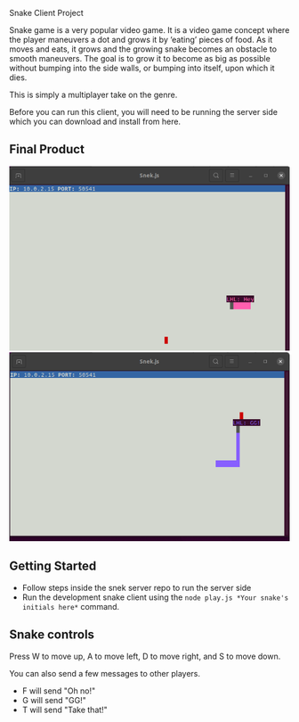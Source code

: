  Snake Client Project

Snake game is a very popular video game. It is a video game concept where the player maneuvers a dot and grows it by ‘eating’ pieces of food. As it moves and eats, it grows and the growing snake becomes an obstacle to smooth maneuvers. The goal is to grow it to become as big as possible without bumping into the side walls, or bumping into itself, upon which it dies.

This is simply a multiplayer take on the genre.

Before you can run this client, you will need to be running the server side which you can download and install from here. 

## Final Product

!["A new game begins"](SnakeStart.png)
!["Good sportsmanship is always appreciated"](SnakeGG.png)


## Getting Started

- Follow steps inside the snek server repo to run the server side
- Run the development snake client using the `node play.js *Your snake's initials here*` command.

## Snake controls

Press W to move up, A to move left, D to move right, and S to move down.

You can also send a few messages to other players.
- F will send "Oh no!"
- G will send "GG!"
- T will send "Take that!"